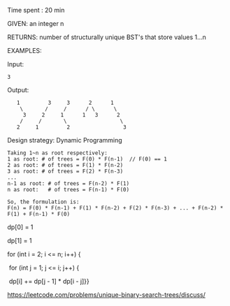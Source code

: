

Time spent : 20 min

GIVEN: an integer n

RETURNS: number of structurally unique BST's that store values 1…n

EXAMPLES:

Input: 

```
3
```

Output: 

```
   1         3     3      2      1
    \       /     /      / \      \
     3     2     1      1   3      2
    /     /       \                 \
   2     1         2                 3
```

Design strategy: Dynamic Programming

```
Taking 1~n as root respectively:
1 as root: # of trees = F(0) * F(n-1)  // F(0) == 1
2 as root: # of trees = F(1) * F(n-2) 
3 as root: # of trees = F(2) * F(n-3)
...
n-1 as root: # of trees = F(n-2) * F(1)
n as root:   # of trees = F(n-1) * F(0)

So, the formulation is:
F(n) = F(0) * F(n-1) + F(1) * F(n-2) + F(2) * F(n-3) + ... + F(n-2) * F(1) + F(n-1) * F(0)
```

dp[0] = 1

dp[1] = 1

for (int i = 2; i <= n; i++) {

​	for (int j = 1; j <= i; j++) {

​		dp[i] += dp[j - 1] * dp[i - j]}}



https://leetcode.com/problems/unique-binary-search-trees/discuss/